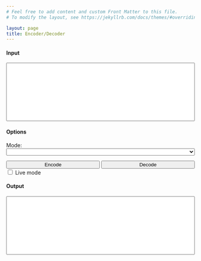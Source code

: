 ```yaml
---
# Feel free to add content and custom Front Matter to this file.
# To modify the layout, see https://jekyllrb.com/docs/themes/#overriding-theme-defaults

layout: page
title: Encoder/Decoder
---
```

#### Input
<textarea id="inputText" rows="10" class="panel" spellcheck="false" style="resize:none; width:100%;"></textarea>

#### Options
Mode:
<select name="mode" id="mode" style="width: 100%">
</select>

<button id="encode" style="width: calc(50% - 2px);">Encode</button>
<button id="decode" style="width: calc(50% - 2px);">Decode</button>
<input type="checkbox" id="livemode" name="livemode">
<label for="livemode"> Live mode</label><br>

#### Output
<textarea id="outputText" rows="10" class="panel" spellcheck="false" style="resize:none; width:100%;"></textarea>

<!-- Encode/Decode -->
<script type="text/javascript">
    const mode = document.getElementById("mode");
    const encode = document.getElementById("encode");
    const decode = document.getElementById("decode");
    const livemode = document.getElementById("livemode");
    const input = document.getElementById("inputText");
    const output = document.getElementById("outputText");

    const codes = {
        "Base64": {
            encode: text => btoa(text),
            decode: text => atob(text)
        },
        "URL": {
            encode: text => encodeURI(text),
            decode: text => decodeURI(text)
        },
        "URL (component)": {
            encode: text => encodeURIComponent(text),
            decode: text => decodeURIComponent(text)
        }
    }

    for (const code in codes) {
        let element = document.createElement("option");
        element.value = code;
        element.innerText = code;
        mode.appendChild(element);
    }

    encode.addEventListener("click", () => {
        output.value = codes[mode.value].encode(input.value);
    });

    decode.addEventListener("click", () => {
        input.value = codes[mode.value].decode(output.value);
    });

    input.addEventListener("input", () => {
        if (livemode.checked) {
            output.value = codes[mode.value].encode(input.value);
        }
    });

    output.addEventListener("input", () => {
        if (livemode.checked) {
            input.value = codes[mode.value].decode(output.value);
        }
    });
</script>